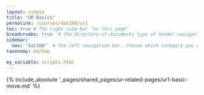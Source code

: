 ```yaml
---
layout: single
title: "UR Basics"
permalink: /courses/dat160/ur1
toc: true # The right side bar "on this page"
breadcrumbs: true  # the directory-of-documents type of header navigation
sidebar:
  nav: "dat160"  # the left navigation bar. Choose which category you want.
taxonomy: markup

my_variable: scripts.html
---
```



{% include_absolute '_pages/shared_pages/ur-related-pages/ur1-basic-move.md' %}
